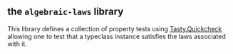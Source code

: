 ## the `algebraic-laws` library

This library defines a collection of property tests using [Tasty.Quickcheck](https://hackage.haskell.org/package/tasty-quickcheck-0.10/docs/Test-Tasty-QuickCheck.html)
allowing one to test that a typeclass instance satisfies the laws associated 
with it.

